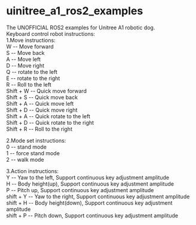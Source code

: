 # uinitree_a1_ros2_examples
The UNOFFICIAL ROS2 examples for Unitree A1 robotic dog.  
Keyboard control robot instructions:  
1.Move instructions:  
W         -- Move forward  
S         -- Move back  
A         -- Move left  
D         -- Move right  
Q         -- rotate to the left  
E         -- rotate to the right  
R         -- Roll to the left  
Shift + W -- Quick move forward  
Shift + S -- Quick move back  
Shift + A -- Quick move left  
Shift + D -- Quick move right  
Shift + A -- Quick rotate to the left  
Shift + D -- Quick rotate to the right  
Shift + R -- Roll to the right  

2.Mode set instructions:  
0         -- stand mode  
1         -- force stand mode  
2         -- walk mode  

3.Action instructions:  
Y         -- Yaw to the left, Support continuous key adjustment amplitude  
H         -- Body height(up), Support continuous key adjustment amplitude  
P         -- Pitch up, Support continuous key adjustment amplitude  
shift + Y -- Yaw to the right, Support continuous key adjustment amplitude  
shift + H -- Body height(down), Support continuous key adjustment amplitude  
shift + P -- Pitch down, Support continuous key adjustment amplitude  
